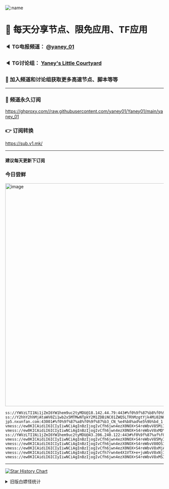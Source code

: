    ![:name](https://count.getloli.com/get/@yaney01?theme=gelbooru-h)

# 🚀 每天分享节点、限免应用、TF应用
### 🔈 TG电报频道： [@yaney_01](https://t.me/yaney_01) 
### 🔈 TG讨论组： [Yaney's Little Courtyard](https://t.me/+caB8IkK7JvMzM2I1)
### 🔔 加入频道和讨论组获取更多高速节点、脚本等等  
***
### 🔗  频道永久订阅
   https://ghproxy.com//raw.githubusercontent.com/yaney01/Yaney01/main/yaney_01
### 👉  订阅转换
   https://sub.v1.mk/
***
#### 建议每天更新下订阅
### 今日尝鲜
<img width="707" alt="image" src="https://user-images.githubusercontent.com/53202722/236081257-39fff732-c53d-43aa-bf51-eefa001d34f8.png">


```
ss://YWVzLTI1Ni1jZmI6YW1hem9uc2tyMDU@18.142.44.79:443#%f0%9f%87%b8%f0%9f%87%ac_SG_%e6%96%b0%e5%8a%a0%e5%9d%a1_183
ss://Y2hhY2hhMjAtaWV0Zi1wb2x5MTMwNTpkY2M1ZDBiNC01ZWQ5LTRhMzgtYjk4Mi02NGEzNWFjOGRmYzU@relay-jp5.nxunfan.com:43001#%f0%9f%87%a8%f0%9f%87%b3_CN_%e4%b8%ad%e5%9b%bd_1
vmess://ew0KICAidiI6ICIyIiwNCiAgInBzIjogIvCfh6jwn4ezX0NOX+S4reWbvV85MiIsDQogICJhZGQiOiAiMjIzLjE2Ny40MS4yMjIiLA0KICAicG9ydCI6ICI2MzA4OCIsDQogICJpZCI6ICIzM2QwNGFkNi1jN2RhLTNiYTEtODk0MS0zODQ1OTc4MjA5YTkiLA0KICAiYWlkIjogIjAiLA0KICAic2N5IjogImF1dG8iLA0KICAibmV0IjogIndzIiwNCiAgInR5cGUiOiAibm9uZSIsDQogICJob3N0IjogIjIyMy4xNjcuNDEuMjIyIiwNCiAgInBhdGgiOiAiL211Z3VhIiwNCiAgInRscyI6ICJ0bHMiLA0KICAic25pIjogIiINCn0=
vmess://ew0KICAidiI6ICIyIiwNCiAgInBzIjogIvCfh6jwn4ezX0NOX+S4reWbvV8xMDYiLA0KICAiYWRkIjogIjIyMy4xNjcuNDEuNDEiLA0KICAicG9ydCI6ICI2MzA4NyIsDQogICJpZCI6ICIzM2QwNGFkNi1jN2RhLTNiYTEtODk0MS0zODQ1OTc4MjA5YTkiLA0KICAiYWlkIjogIjAiLA0KICAic2N5IjogImF1dG8iLA0KICAibmV0IjogInRjcCIsDQogICJ0eXBlIjogIm5vbmUiLA0KICAiaG9zdCI6ICIiLA0KICAicGF0aCI6ICIiLA0KICAidGxzIjogInRscyIsDQogICJzbmkiOiAiIg0KfQ==
ss://YWVzLTI1Ni1jZmI6YW1hem9uc2tyMDU@43.206.240.122:443#%f0%9f%87%af%f0%9f%87%b5_JP_%e6%97%a5%e6%9c%ac_182
vmess://ew0KICAidiI6ICIyIiwNCiAgInBzIjogIvCfh6jwn4ezX0NOX+S4reWbvV85MyIsDQogICJhZGQiOiAiMTQuMTE2LjE1MS4xMDAiLA0KICAicG9ydCI6ICI2MzAwNSIsDQogICJpZCI6ICIzM2QwNGFkNi1jN2RhLTNiYTEtODk0MS0zODQ1OTc4MjA5YTkiLA0KICAiYWlkIjogIjAiLA0KICAic2N5IjogImF1dG8iLA0KICAibmV0IjogInRjcCIsDQogICJ0eXBlIjogIm5vbmUiLA0KICAiaG9zdCI6ICIiLA0KICAicGF0aCI6ICIiLA0KICAidGxzIjogInRscyIsDQogICJzbmkiOiAiIg0KfQ==
vmess://ew0KICAidiI6ICIyIiwNCiAgInBzIjogIvCfh6jwn4ezX0NOX+S4reWbvV80OSIsDQogICJhZGQiOiAiMjIzLjExMS4xMjkuMTE2IiwNCiAgInBvcnQiOiAiNjMwODYiLA0KICAiaWQiOiAiMzExZjNjNGItOTBhMS0zYzVjLWE0ZmUtMjE1Y2M3YzkwZDAyIiwNCiAgImFpZCI6ICIwIiwNCiAgInNjeSI6ICJhdXRvIiwNCiAgIm5ldCI6ICJ0Y3AiLA0KICAidHlwZSI6ICJub25lIiwNCiAgImhvc3QiOiAiIiwNCiAgInBhdGgiOiAiIiwNCiAgInRscyI6ICJ0bHMiLA0KICAic25pIjogIiINCn0=
vmess://ew0KICAidiI6ICIyIiwNCiAgInBzIjogIvCfh6jwn4ezX0NOX+S4reWbvV8xMjAiLA0KICAiYWRkIjogIjIyMy4xNjcuNDEuNDEiLA0KICAicG9ydCI6ICI2MzA4NiIsDQogICJpZCI6ICIzM2QwNGFkNi1jN2RhLTNiYTEtODk0MS0zODQ1OTc4MjA5YTkiLA0KICAiYWlkIjogIjAiLA0KICAic2N5IjogImF1dG8iLA0KICAibmV0IjogInRjcCIsDQogICJ0eXBlIjogIm5vbmUiLA0KICAiaG9zdCI6ICIiLA0KICAicGF0aCI6ICIiLA0KICAidGxzIjogInRscyIsDQogICJzbmkiOiAiIg0KfQ==
vmess://ew0KICAidiI6ICIyIiwNCiAgInBzIjogIvCfh7rwn4e4X1VTX+e+juWbvV8xNjIiLA0KICAiYWRkIjogIjE5Mi43NC4yNDIuMTM5IiwNCiAgInBvcnQiOiAiNDQ2NjciLA0KICAiaWQiOiAiNDE4MDQ4YWYtYTI5My00Yjk5LTliMGMtOThjYTM1ODBkZDI0IiwNCiAgImFpZCI6ICI2NCIsDQogICJzY3kiOiAiYXV0byIsDQogICJuZXQiOiAidGNwIiwNCiAgInR5cGUiOiAibm9uZSIsDQogICJob3N0IjogIiIsDQogICJwYXRoIjogIiIsDQogICJ0bHMiOiAiIiwNCiAgInNuaSI6ICIiDQp9
vmess://ew0KICAidiI6ICIyIiwNCiAgInBzIjogIvCfh6jwn4ezX0NOX+S4reWbvV8xMSIsDQogICJhZGQiOiAicmVsYXktaGstdmlwLTEubnh1bmZhbi5jb20iLA0KICAicG9ydCI6ICIxMTQzMiIsDQogICJpZCI6ICI4MjYxZjcyZS03ODVlLTRmNmMtODE3ZC1mNDZlOTM5ZjhkYjEiLA0KICAiYWlkIjogIjAiLA0KICAic2N5IjogImF1dG8iLA0KICAibmV0IjogInRjcCIsDQogICJ0eXBlIjogIm5vbmUiLA0KICAiaG9zdCI6ICIiLA0KICAicGF0aCI6ICIiLA0KICAidGxzIjogIiIsDQogICJzbmkiOiAiIg0KfQ==

```

***
   [![Star History Chart](https://api.star-history.com/svg?repos=yaney01/Yaney01&type=Date)](https://star-history.com/#yaney01/Yaney01&Date)
<details>
     <summary>旧版白嫖怪统计</summary>
   <p align="left"> 
  <img src="https://profile-counter.glitch.me/yaney01/count.svg" />
</p>
   </details>
